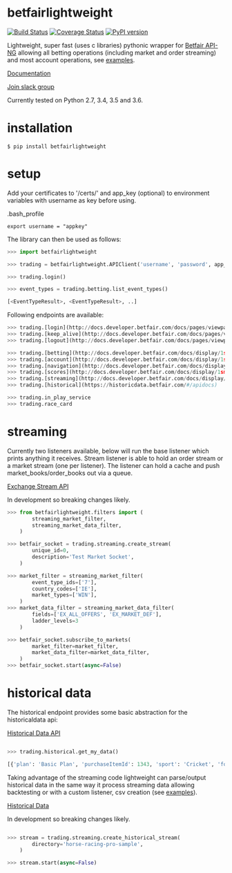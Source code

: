 # betfairlightweight

[![Build Status](https://travis-ci.org/liampauling/betfair.svg?branch=master)](https://travis-ci.org/liampauling/betfair) [![Coverage Status](https://coveralls.io/repos/github/liampauling/betfair/badge.svg?branch=master)](https://coveralls.io/github/liampauling/betfair?branch=master) [![PyPI version](https://badge.fury.io/py/betfairlightweight.svg)](https://pypi.python.org/pypi/betfairlightweight)

Lightweight, super fast (uses c libraries) pythonic wrapper for [Betfair API-NG](http://docs.developer.betfair.com/docs/display/1smk3cen4v3lu3yomq5qye0ni) allowing all betting operations (including market and order streaming) and most account operations, see [examples](https://github.com/liampauling/betfair/tree/master/examples).

[Documentation](https://github.com/liampauling/betfair/wiki)

[Join slack group](https://betfairlightweight.herokuapp.com)

Currently tested on Python 2.7, 3.4, 3.5 and 3.6.

# installation

```
$ pip install betfairlightweight
```

# setup

Add your certificates to '/certs/' and app_key (optional) to environment variables with username as key before using.

.bash_profile
```
export username = "appkey"
```

The library can then be used as follows:

```python
>>> import betfairlightweight

>>> trading = betfairlightweight.APIClient('username', 'password', app_key='app_key')

>>> trading.login()
```


```python
>>> event_types = trading.betting.list_event_types()

[<EventTypeResult>, <EventTypeResult>, ..]
```

Following endpoints are available:

```python
>>> trading.[login](http://docs.developer.betfair.com/docs/pages/viewpage.action?pageId=3834909#Login&SessionManagement-Login)
>>> trading.[keep_alive](http://docs.developer.betfair.com/docs/pages/viewpage.action?pageId=3834909#Login&SessionManagement-KeepAlive)
>>> trading.[logout](http://docs.developer.betfair.com/docs/pages/viewpage.action?pageId=3834909#Login&SessionManagement-Logout)

>>> trading.[betting](http://docs.developer.betfair.com/docs/display/1smk3cen4v3lu3yomq5qye0ni/Betting+API)
>>> trading.[account](http://docs.developer.betfair.com/docs/display/1smk3cen4v3lu3yomq5qye0ni/Accounts+API)
>>> trading.[navigation](http://docs.developer.betfair.com/docs/display/1smk3cen4v3lu3yomq5qye0ni/Navigation+Data+For+Applications)
>>> trading.[scores](http://docs.developer.betfair.com/docs/display/1smk3cen4v3lu3yomq5qye0ni/Race+Status+API)
>>> trading.[streaming](http://docs.developer.betfair.com/docs/display/1smk3cen4v3lu3yomq5qye0ni/Exchange+Stream+API)
>>> trading.[historical](https://historicdata.betfair.com/#/apidocs)

>>> trading.in_play_service
>>> trading.race_card
```


# streaming

Currently two listeners available, below will run the base listener which prints anything it receives. Stream listener is able to hold an order stream or a market stream (one per listener). The listener can hold a cache and push market_books/order_books out via a queue.

[Exchange Stream API](http://docs.developer.betfair.com/docs/display/1smk3cen4v3lu3yomq5qye0ni/Exchange+Stream+API)

In development so breaking changes likely.

```python
>>> from betfairlightweight.filters import (
        streaming_market_filter,
        streaming_market_data_filter,
    )

>>> betfair_socket = trading.streaming.create_stream(
        unique_id=0,
        description='Test Market Socket',
    )

>>> market_filter = streaming_market_filter(
        event_type_ids=['7'],
        country_codes=['IE'],
        market_types=['WIN'],
    )
>>> market_data_filter = streaming_market_data_filter(
        fields=['EX_ALL_OFFERS', 'EX_MARKET_DEF'],
        ladder_levels=3
    )

>>> betfair_socket.subscribe_to_markets(
        market_filter=market_filter,
        market_data_filter=market_data_filter,
    )
>>> betfair_socket.start(async=False)
```

# historical data

The historical endpoint provides some basic abstraction for the historicaldata api:

[Historical Data API](https://historicdata.betfair.com/#/apidocs)

```python

>>> trading.historical.get_my_data()

[{'plan': 'Basic Plan', 'purchaseItemId': 1343, 'sport': 'Cricket', 'forDate': '2017-06-01T00:00:00'}]
```

Taking advantage of the streaming code lightweight can parse/output historical data in the same way it process streaming data allowing backtesting or with a custom listener, csv creation (see [examples](https://github.com/liampauling/betfair/tree/master/examples)).

[Historical Data](https://historicdata.betfair.com/#/home)

In development so breaking changes likely.

```python

>>> stream = trading.streaming.create_historical_stream(
        directory='horse-racing-pro-sample',
    )

>>> stream.start(async=False)
```

